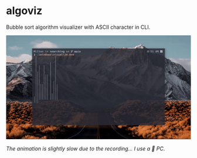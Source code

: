 # algoviz

Bubble sort algorithm visualizer with ASCII character in CLI.

![](preview/algoviz.gif)

*The animation is slightly slow due to the recording... I use a 🥔 PC*.
